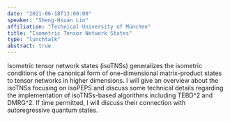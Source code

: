 ```yaml
---
date: "2021-06-18T13:00:00"
speaker: "Sheng-Hsuan Lin"
affiliation: "Technical University of München"
title: "Isometric Tensor Network States"
type: "lunchtalk"
abstract: true
---
```


Isometric tensor network states (isoTNSs) generalizes the isometric conditions of the canonical form of one-dimensional matrix-product states to tensor networks in higher dimensions. I will give an overview about the isoTNSs focusing on isoPEPS and discuss some technical details regarding the implementation of isoTNSs-based algorithms including TEBD^2 and DMRG^2. If time permitted, I will discuss their connection with autoregressive quantum states.
